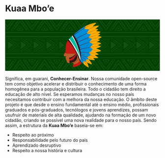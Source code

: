 # Kuaa Mbo’e
![](capa.png)



Significa, em guarani, **Conhecer-Ensinar**. Nossa comunidade open-source tem como objetivo acelerar e distribuir o conhecimento de uma forma homogênea para a população brasileira. Todo o cidadão tem direito a educação de alto nível. Se esperamos mudanças no nosso país necesitamos contribuir com a melhora da nossa educação. O âmbito deste projeto é que desde o ensino fundamental até o ensino médio, profissionais graduados e pós-graduados, tecnólogos e jovens aprendizes, possam usufruir de materiais de alta qualidade, ajudando na formação de um novo cidadão, criando se possível uma nova realidade para o nosso país. Sendo assim, a estrutura da **Kuaa Mbo’e** baseia-se em:

- Respeito ao próximo
- Responsabilidade pelo futuro do país
- Aprendizado desruptivo
- Respeito a nossa história e cultura

